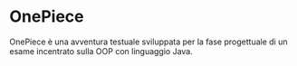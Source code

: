 # OnePiece
OnePiece è una avventura testuale sviluppata per la fase progettuale di un esame incentrato sulla OOP con linguaggio Java.
